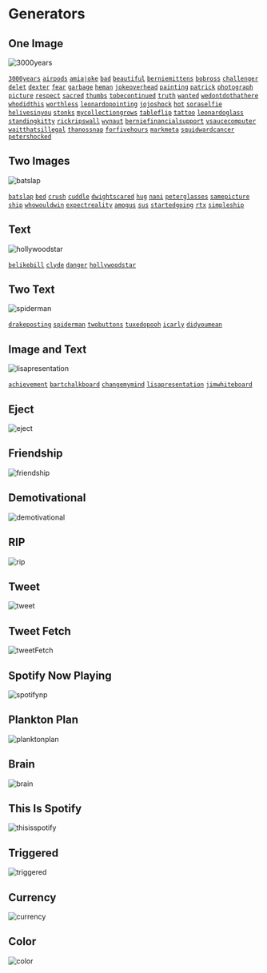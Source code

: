 # Generators

## One Image
<img src="https://cdn.weebyapi.xyz/img/examples/generators/3000years.png" alt="3000years">

[`3000years`](https://cdn.weebyapi.xyz/img/examples/generators/3000years.png) [`airpods`](https://cdn.weebyapi.xyz/img/examples/generators/airpods.png) [`amiajoke`](https://cdn.weebyapi.xyz/img/examples/generators/amiajoke.png) [`bad`](https://cdn.weebyapi.xyz/img/examples/generators/bad.png) [`beautiful`](https://cdn.weebyapi.xyz/img/examples/generators/beautiful.png) [`berniemittens`](https://cdn.weebyapi.xyz/img/examples/generators/berniemittens.png) [`bobross`](https://cdn.weebyapi.xyz/img/examples/generators/bobross.png) [`challenger`](https://cdn.weebyapi.xyz/img/examples/generators/challenger.png) [`delet`](https://cdn.weebyapi.xyz/img/examples/generators/delet.png) [`dexter`](https://cdn.weebyapi.xyz/img/examples/generators/dexter.png) [`fear`](https://cdn.weebyapi.xyz/img/examples/generators/fear.png) [`garbage`](https://cdn.weebyapi.xyz/img/examples/generators/garbage.png) [`heman`](https://cdn.weebyapi.xyz/img/examples/generators/heman.png) [`jokeoverhead`](https://cdn.weebyapi.xyz/img/examples/generators/jokeoverhead.png) [`painting`](https://cdn.weebyapi.xyz/img/examples/generators/painting.png) [`patrick`](https://cdn.weebyapi.xyz/img/examples/generators/patrick.png) [`photograph`](https://cdn.weebyapi.xyz/img/examples/generators/photograph.png) [`picture`](https://cdn.weebyapi.xyz/img/examples/generators/picture.png) [`respect`](https://cdn.weebyapi.xyz/img/examples/generators/respect.png) [`sacred`](https://cdn.weebyapi.xyz/img/examples/generators/picture.png) [`thumbs`](https://cdn.weebyapi.xyz/img/examples/generators/thumbs.png) [`tobecontinued`](https://cdn.weebyapi.xyz/img/examples/generators/tobecontinued.png) [`truth`](https://cdn.weebyapi.xyz/img/examples/generators/truth.png) [`wanted`](https://cdn.weebyapi.xyz/img/examples/generators/wanted.png) [`wedontdothathere`](https://cdn.weebyapi.xyz/img/examples/generators/wedontdothathere.png) [`whodidthis`](https://cdn.weebyapi.xyz/img/examples/generators/whodidthis.png) [`worthless`](https://cdn.weebyapi.xyz/img/examples/generators/worthless.png) [`leonardopointing`](https://cdn.weebyapi.xyz/img/examples/generators/leonardopointing.png) [`jojoshock`](https://cdn.weebyapi.xyz/img/examples/generators/jojoshock.png) [`hot`](https://cdn.weebyapi.xyz/img/examples/generators/hot.png) [`soraselfie`](https://cdn.weebyapi.xyz/img/examples/generators/soraselfie.png) [`helivesinyou`](https://cdn.weebyapi.xyz/img/examples/generators/helivesinyou.png) [`stonks`](https://cdn.weebyapi.xyz/img/examples/generators/stonks.png) [`mycollectiongrows`](https://cdn.weebyapi.xyz/img/examples/generators/mycollectiongrows.png) [`tableflip`](https://cdn.weebyapi.xyz/img/examples/generators/tableflip.png) [`tattoo`](https://cdn.weebyapi.xyz/img/examples/generators/tattoo.png) [`leonardoglass`](https://cdn.weebyapi.xyz/img/examples/generators/leonardoglass.png) [`standingkitty`](https://cdn.weebyapi.xyz/img/examples/generators/standingkitty.png) [`rickripswall`](https://cdn.weebyapi.xyz/img/examples/generators/rickripswall.png) [`wynaut`](https://cdn.weebyapi.xyz/img/examples/generators/wynaut.png) [`berniefinancialsupport`](https://cdn.weebyapi.xyz/img/examples/generators/berniefinancialsupport.png) [`vsaucecomputer`](https://cdn.weebyapi.xyz/img/examples/generators/vsaucecomputer.png) [`waitthatsillegal`](https://cdn.weebyapi.xyz/img/examples/generators/waitthatsillegal.png) [`thanossnap`](https://cdn.weebyapi.xyz/img/examples/generators/thanossnap.png) [`forfivehours`](https://cdn.weebyapi.xyz/img/examples/generators/forfivehours.png) [`markmeta`](https://cdn.weebyapi.xyz/img/examples/generators/markmeta.png) [`squidwardcancer`](https://cdn.weebyapi.xyz/img/examples/generators/squidwardcancer.png) [`petershocked`](https://cdn.weebyapi.xyz/img/examples/generators/petershocked.png)

## Two Images
<img src="https://cdn.weebyapi.xyz/img/examples/generators/batslap.png" alt="batslap">

[`batslap`](https://cdn.weebyapi.xyz/img/examples/generators/batslap.png) [`bed`](https://cdn.weebyapi.xyz/img/examples/generators/bed.png) [`crush`](https://cdn.weebyapi.xyz/img/examples/generators/crush.png) [`cuddle`](https://cdn.weebyapi.xyz/img/examples/generators/cuddle.png) [`dwightscared`](https://cdn.weebyapi.xyz/img/examples/generators/dwightscared.png) [`hug`](https://cdn.weebyapi.xyz/img/examples/generators/hug.png) [`nani`](https://cdn.weebyapi.xyz/img/examples/generators/nani.png) [`peterglasses`](https://cdn.weebyapi.xyz/img/examples/generators/peterglasses.png) [`samepicture`](https://cdn.weebyapi.xyz/img/examples/generators/samepicture.png) [`ship`](https://cdn.weebyapi.xyz/img/examples/generators/ship.png) [`whowouldwin`](https://cdn.weebyapi.xyz/img/examples/generators/whowouldwin.png) [`expectreality`](https://cdn.weebyapi.xyz/img/examples/generators/expectreality.png) [`amogus`](https://cdn.weebyapi.xyz/img/examples/generators/amogus.png) [`sus`](https://cdn.weebyapi.xyz/img/examples/generators/sus.png) [`startedgoing`](https://cdn.weebyapi.xyz/img/examples/generators/startedgoing.png) [`rtx`](https://cdn.weebyapi.xyz/img/examples/generators/rtx.png) [`simpleship`](https://cdn.weebyapi.xyz/img/examples/generators/simpleship.png)

## Text
<img src="https://cdn.weebyapi.xyz/img/examples/generators/hollywoodstar.png" alt="hollywoodstar">

[`belikebill`](https://cdn.weebyapi.xyz/img/examples/generators/belikebill.png) [`clyde`](https://cdn.weebyapi.xyz/img/examples/generators/clyde.png) [`danger`](https://cdn.weebyapi.xyz/img/examples/generators/danger.png) [`hollywoodstar`](https://cdn.weebyapi.xyz/img/examples/generators/hollywoodstar.png)

## Two Text
<img src="https://cdn.weebyapi.xyz/img/examples/generators/spiderman.png" alt="spiderman">

[`drakeposting`](https://cdn.weebyapi.xyz/img/examples/generators/drakeposting.png) [`spiderman`](https://cdn.weebyapi.xyz/img/examples/generators/spiderman.png) [`twobuttons`](https://cdn.weebyapi.xyz/img/examples/generators/twobuttons.png) [`tuxedopooh`](https://cdn.weebyapi.xyz/img/examples/generators/tuxedopooh.png) [`icarly`](https://cdn.weebyapi.xyz/img/examples/generators/icarly.png) [`didyoumean`](https://cdn.weebyapi.xyz/img/examples/generators/didyoumean.png)

## Image and Text
<img src="https://cdn.weebyapi.xyz/img/examples/generators/lisapresentation.png" alt="lisapresentation">

[`achievement`](https://cdn.weebyapi.xyz/img/examples/generators/achievement.png) [`bartchalkboard`](https://cdn.weebyapi.xyz/img/examples/generators/bartchalkboard.png) [`changemymind`](https://cdn.weebyapi.xyz/img/examples/generators/changemymind.png) [`lisapresentation`](https://cdn.weebyapi.xyz/img/examples/generators/lisapresentation.png) [`jimwhiteboard`](https://cdn.weebyapi.xyz/img/examples/generators/jimwhiteboard.png)

## Eject
<img src="https://cdn.weebyapi.xyz/img/examples/generators/eject.gif" alt="eject">

## Friendship
<img src="https://cdn.weebyapi.xyz/img/examples/generators/friendship.png" alt="friendship">

## Demotivational
<img src="https://cdn.weebyapi.xyz/img/examples/generators/demotivational.png" alt="demotivational">

## RIP
<img src="https://cdn.weebyapi.xyz/img/examples/generators/rip.png" alt="rip">

## Tweet
<img src="https://cdn.weebyapi.xyz/img/examples/generators/tweet.png" alt="tweet">

## Tweet Fetch
<img src="https://cdn.weebyapi.xyz/img/examples/generators/tweetFetch.png" alt="tweetFetch">

## Spotify Now Playing
<img src="https://cdn.weebyapi.xyz/img/examples/generators/spotifynp.png" alt="spotifynp">

## Plankton Plan
<img src="https://cdn.weebyapi.xyz/img/examples/generators/planktonplan.png" alt="planktonplan">

## Brain
<img src="https://cdn.weebyapi.xyz/img/examples/generators/brain.png" alt="brain">

## This Is Spotify
<img src="https://cdn.weebyapi.xyz/img/examples/generators/thisisspotify.png" alt="thisisspotify">

## Triggered
<img src="https://cdn.weebyapi.xyz/img/examples/generators/triggered.gif" alt="triggered">

## Currency
<img src="https://cdn.weebyapi.xyz/img/examples/generators/currency.png" alt="currency">

## Color
<img src="https://cdn.weebyapi.xyz/img/examples/generators/color.png" alt="color">